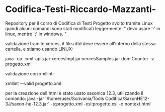 # Codifica-Testi-Riccardo-Mazzanti-
Repository per il corso di Codifica di Testi
Progetto svolto tramite Linux quindi alcuni comandi sono stati modificati leggermente: " devo usare ':' in linux, mentre ';' in windows. "

validazione tramite xerces, il file+dtd deve essere all'interno della stessa cartella, e stiamo usando LINUX: 

java -cp .:xml-apis.jar:xercesImpl.jar:xercesSamples.jar dom.Counter -v progetto.xml

validazione con xmllint: 

xmllint --valid progetto.xml

per la creazione dell'html è stato usato saxonica 12.3, utilizzando il comando:
java -jar '/home/user/Scrivania/Tools Codifica/SaxonHE12-3J/saxon-he-12.3.jar'  -s:progetto.xml -xsl:progetto.xsl -o:nontext.html
